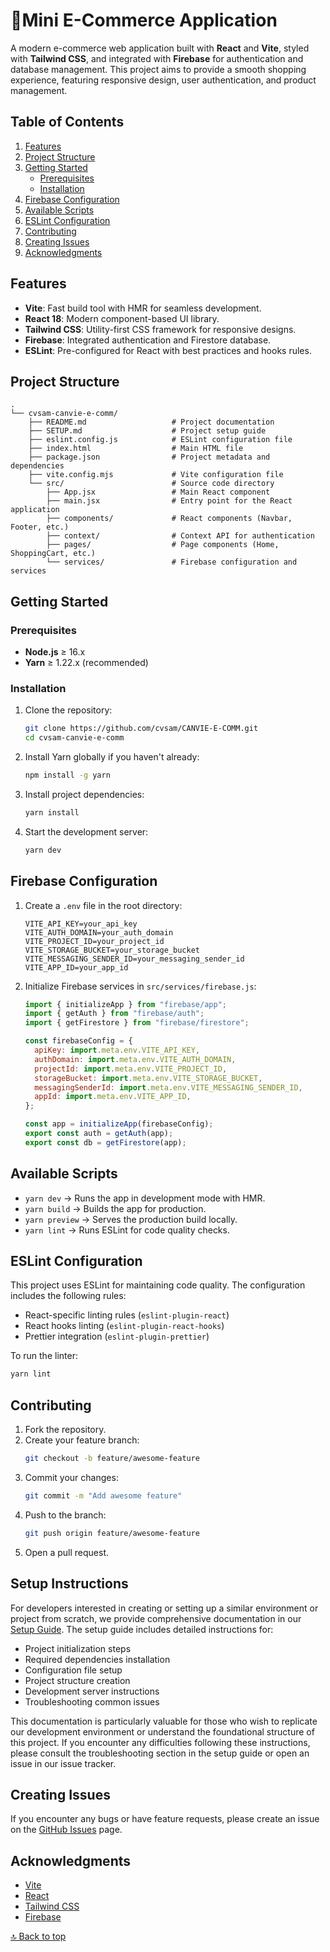 # 🛒Mini E-Commerce Application

A modern e-commerce web application built with **React** and **Vite**, styled with **Tailwind CSS**, and integrated with **Firebase** for authentication and database management. This project aims to provide a smooth shopping experience, featuring responsive design, user authentication, and product management.

## Table of Contents

1. [Features](#features)
2. [Project Structure](#project-structure)
3. [Getting Started](#️getting-started)
    - [Prerequisites](#prerequisites)
    - [Installation](#installation)
4. [Firebase Configuration](#firebase-configuration)
5. [Available Scripts](#available-scripts)
6. [ESLint Configuration](#️eslint-configuration)
7. [Contributing](#contributing)
8. [Creating Issues](#creating-issues)
9. [Acknowledgments](#acknowledgments)

## Features

- **Vite**: Fast build tool with HMR for seamless development.
- **React 18**: Modern component-based UI library.
- **Tailwind CSS**: Utility-first CSS framework for responsive designs.
- **Firebase**: Integrated authentication and Firestore database.
- **ESLint**: Pre-configured for React with best practices and hooks rules.

## Project Structure

``` 
.
└── cvsam-canvie-e-comm/
    ├── README.md                   # Project documentation
    ├── SETUP.md                    # Project setup guide
    ├── eslint.config.js            # ESLint configuration file
    ├── index.html                  # Main HTML file
    ├── package.json                # Project metadata and dependencies
    ├── vite.config.mjs             # Vite configuration file
    └── src/                        # Source code directory
        ├── App.jsx                 # Main React component
        ├── main.jsx                # Entry point for the React application
        ├── components/             # React components (Navbar, Footer, etc.)
        ├── context/                # Context API for authentication
        ├── pages/                  # Page components (Home, ShoppingCart, etc.)
        └── services/               # Firebase configuration and services
```

## Getting Started

### Prerequisites

- **Node.js** ≥ 16.x
- **Yarn** ≥ 1.22.x (recommended)

### Installation

1. Clone the repository:

   ```bash
   git clone https://github.com/cvsam/CANVIE-E-COMM.git
   cd cvsam-canvie-e-comm
   ```

2. Install Yarn globally if you haven't already:

   ```bash
   npm install -g yarn
   ```

3. Install project dependencies:

   ```bash
   yarn install
   ```

4. Start the development server:
   ```bash
   yarn dev
   ```

## Firebase Configuration

1. Create a `.env` file in the root directory:

   ```env
   VITE_API_KEY=your_api_key
   VITE_AUTH_DOMAIN=your_auth_domain
   VITE_PROJECT_ID=your_project_id
   VITE_STORAGE_BUCKET=your_storage_bucket
   VITE_MESSAGING_SENDER_ID=your_messaging_sender_id
   VITE_APP_ID=your_app_id
   ```

2. Initialize Firebase services in `src/services/firebase.js`:

   ```javascript
   import { initializeApp } from "firebase/app";
   import { getAuth } from "firebase/auth";
   import { getFirestore } from "firebase/firestore";

   const firebaseConfig = {
     apiKey: import.meta.env.VITE_API_KEY,
     authDomain: import.meta.env.VITE_AUTH_DOMAIN,
     projectId: import.meta.env.VITE_PROJECT_ID,
     storageBucket: import.meta.env.VITE_STORAGE_BUCKET,
     messagingSenderId: import.meta.env.VITE_MESSAGING_SENDER_ID,
     appId: import.meta.env.VITE_APP_ID,
   };

   const app = initializeApp(firebaseConfig);
   export const auth = getAuth(app);
   export const db = getFirestore(app);
   ```

## Available Scripts

- `yarn dev` → Runs the app in development mode with HMR.
- `yarn build` → Builds the app for production.
- `yarn preview` → Serves the production build locally.
- `yarn lint` → Runs ESLint for code quality checks.

## ESLint Configuration

This project uses ESLint for maintaining code quality. The configuration includes the following rules:

- React-specific linting rules (`eslint-plugin-react`)
- React hooks linting (`eslint-plugin-react-hooks`)
- Prettier integration (`eslint-plugin-prettier`)

To run the linter:

```bash
yarn lint
```

## Contributing

1. Fork the repository.
2. Create your feature branch:
   ```bash
   git checkout -b feature/awesome-feature
   ```
3. Commit your changes:
   ```bash
   git commit -m "Add awesome feature"
   ```
4. Push to the branch:
   ```bash
   git push origin feature/awesome-feature
   ```
5. Open a pull request.

## Setup Instructions

For developers interested in creating or setting up a similar environment or project from scratch, we provide comprehensive documentation in our [Setup Guide](./SETUP.md).
The setup guide includes detailed instructions for:

- Project initialization steps
- Required dependencies installation
- Configuration file setup
- Project structure creation
- Development server instructions
- Troubleshooting common issues

This documentation is particularly valuable for those who wish to replicate our development environment or understand the foundational structure of this project. If you encounter any difficulties following these instructions, please consult the troubleshooting section in the setup guide or open an issue in our issue tracker.

## Creating Issues

If you encounter any bugs or have feature requests, please create an issue on the [GitHub Issues](https://github.com/cvsam/CANVIE-E-COMM.git/issues) page.

## Acknowledgments

- [Vite](https://vitejs.dev/)
- [React](https://reactjs.org/)
- [Tailwind CSS](https://tailwindcss.com/)
- [Firebase](https://firebase.google.com/)

[🔝 Back to top](#mini-e-commerce-application)
